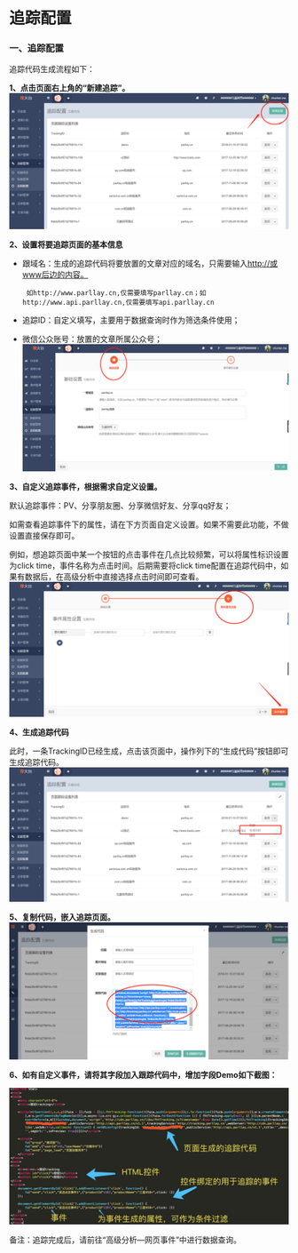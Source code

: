 # 追踪配置

### 一、追踪配置

追踪代码生成流程如下：

**1、点击页面右上角的“新建追踪”。**  
![](/assets/1516622243%281%29.png)

**2、设置将要追踪页面的基本信息**

* 跟域名：生成的追踪代码将要放置的文章对应的域名，只需要输入[http://或www后边的内容。](http://或www后边的内容。)

  ```
   如http://www.parllay.cn,仅需要填写parllay.cn；如http://www.api.parllay.cn,仅需要填写api.parllay.cn
  ```

* 追踪ID：自定义填写，主要用于数据查询时作为筛选条件使用；

* 微信公众账号：放置的文章所属公众号； ![](/assets/1516622316%281%29.jpg)

**3、自定义追踪事件，根据需求自定义设置。**

默认追踪事件：PV、分享朋友圈、分享微信好友、分享qq好友；

如需查看追踪事件下的属性，请在下方页面自定义设置。如果不需要此功能，不做设置直接保存即可。

例如，想追踪页面中某一个按钮的点击事件在几点比较频繁，可以将属性标识设置为click time，事件名称为点击时间。后期需要将click time配置在追踪代码中，如果有数据后，在高级分析中直接选择点击时间即可查看。![](/assets/1516622414%281%29.png)

**4、生成追踪代码**

此时，一条TrackingID已经生成，点击该页面中，操作列下的“生成代码”按钮即可生成追踪代码。  
![](/assets/1516622601.png)

**5、复制代码，嵌入追踪页面。**  
![](/assets/1516622729%281%29.png)

**6、如有自定义事件，请将其字段加入跟踪代码中，增加字段Demo如下截图：**

![](/assets/微信图片_20180305100403.jpg)

备注：追踪完成后，请前往“高级分析—网页事件”中进行数据查询。

